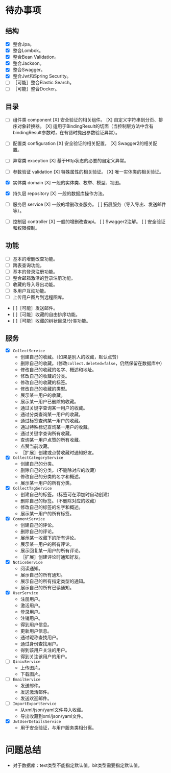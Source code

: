 # 待办事项

## 结构

* [X] 整合Jpa。
* [X] 整合Lombok。
* [X] 整合Bean Validation。
* [X] 整合Jackson。 
* [X] 整合Swagger。
* [X] 整合Jwt和Spring Security。
* [ ] ［可能］整合Elastic Search。
* [ ] ［可能］整合Docker。

## 目录

* [ ] 组件类 component
    [X] 安全验证的相关组件。
    [X] 自定义字符串到分页、排序对象转换器。
    [X] 适用于BindingResult的切面（当控制层方法中含有bindingResult参数时，在有错时抛出参数验证异常）。
* [ ] 配置类 configuration
    [X] 安全验证的相关配置。
    [X] Swagger2的相关配置。
* [ ] 异常类 exception
    [X] 基于Http状态的必要的自定义异常。
* [ ] 参数验证 validation
    [X] 特殊属性的相关验证。
    [X] 唯一实体类的相关验证。

* [X] 实体类 domain
    [X] 一般的实体类、枚举、模型、视图。
* [X] 持久层 repository
    [X] 一般的数据库操作方法。
* [ ] 服务层 service
    [X] 一般的增删改查服务。
    [ ] 拓展服务（导入导出、发送邮件等）。
* [ ] 控制层 controller
    [X] 一般的增删改查api。
    [ ] Swagger2注解。
    [ ] 安全验证和权限控制。

## 功能

* [ ] 基本的增删改查功能。
* [ ] 跨表查询功能。
* [ ] 基本的登录注册功能。
* [ ] 整合邮箱激活的登录注册功能。
* [ ] 收藏的导入导出功能。
* [ ] 多用户互动功能。
* [ ] 上传用户图片到远程图库。
* [ ]［可能］发送邮件。
* [ ]［可能］收藏的自由排序功能。
* [ ]［可能］收藏的树状目录/分类功能。

## 服务

* [X] `CollectService`
    * 创建自己的收藏。（如果是别人的收藏，默认点赞）
    * 删除自己的收藏。（修改`collect.deleted=false`，仍然保留在数据库中）
    * 修改自己的收藏的名字、概述和地址。
    * 修改自己的收藏的分类。
    * 修改自己的收藏的标签。
    * 修改自己的收藏的类型。
    * 展示某一用户的收藏。
    * 展示某一用户已删除的收藏。
    * 通过关键字查询某一用户的收藏。
    * 通过分类查询某一用户的收藏。
    * 通过标签查询某一用户的收藏。
    * 通过特殊标记查询某一用户的收藏。
    * 通过关键字查询所有收藏。
    * 查询某一用户点赞的所有收藏。
    * 点赞当前收藏。
    * ［扩展］创建或点赞收藏时通知好友。
* [X] `CollectCategoryService`
    * 创建自己的分类。
    * 删除自己的分类。（不删除对应的收藏）
    * 修改自己的分类的名字和概述。
    * 展示某一用户的所有分类。
* [X] `CollectTagService`
    * 创建自己的标签。（标签可在添加时自动创建）
    * 删除自己的标签。（不删除对应的收藏）
    * 修改自己的标签的名字和概述。
    * 展示某一用户的所有标签。
* [X] `CommentService`
    * 创建自己的评论。
    * 删除自己的评论。
    * 展示某一收藏下的所有评论。
    * 展示某一用户的所有评论。
    * 展示回复某一用户的所有评论。
    * ［扩展］创建评论时通知好友。
* [X] `NoticeService`
    * 阅读通知。
    * 展示自己的所有通知。
    * 展示自己的所有指定类型的通知。
    * 展示自己的所有已读通知。
* [X] `UserService`
    * 注册用户。
    * 激活用户。
    * 登录用户。
    * 注销用户。
    * 得到用户信息。
    * 更新用户信息。
    * 通过昵称查找用户。
    * 通过身份查找用户。
    * 得到该用户关注的用户。
    * 得到关注该用户的用户。
* [ ] `QiniuService`
    * 上传图片。
    * 下载图片。
* [ ] `EmailService`
    * 发送邮件。
    * 发送激活邮件。
    * 发送欢迎邮件。
* [ ] `ImportExportService`
    * 从xml/json/yaml文件导入收藏。
    * 导出收藏到xml/json/yaml文件。 
* [X] `JwtUserDetailsService`
    * 用于安全验证，与用户服务类相分离。

# 问题总结

* 对于数据库：text类型不能指定默认值，bit类型需要指定默认值。
